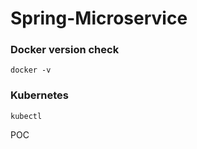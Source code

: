 # Spring-Microservice

### Docker version check
```
docker -v
```

### Kubernetes
```
kubectl 
```


POC
